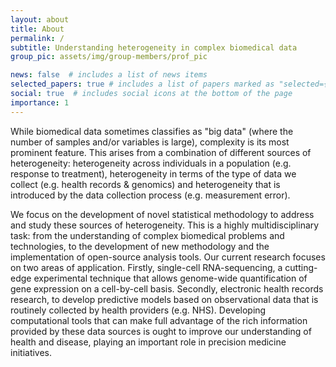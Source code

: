 ```yaml
---
layout: about
title: About
permalink: /
subtitle: Understanding heterogeneity in complex biomedical data
group_pic: assets/img/group-members/prof_pic

news: false  # includes a list of news items
selected_papers: true # includes a list of papers marked as "selected={true}"
social: true  # includes social icons at the bottom of the page
importance: 1
---
```




While biomedical data sometimes classifies as "big data" (where the number of samples and/or variables is large), complexity is its most prominent feature. This arises from a combination of different sources of heterogeneity: heterogeneity across individuals in a population (e.g. response to treatment), heterogeneity in terms of the type of data we collect (e.g. health records & genomics) and heterogeneity that is introduced by the data collection process (e.g. measurement error). 


We focus on the development of novel statistical methodology to address and study these sources of heterogeneity. This is a highly multidisciplinary task: from the understanding of complex biomedical problems and technologies, to the development of new methodology and the implementation of open-source analysis tools. Our current research focuses on two areas of application. Firstly, single-cell RNA-sequencing, a cutting-edge experimental technique that allows genome-wide quantification of gene expression on a cell-by-cell basis. Secondly, electronic health records research, to develop predictive models based on observational data that is routinely collected by health providers (e.g. NHS). Developing computational tools that can make full advantage of the rich information provided by these data sources is ought to improve our understanding of health and disease, playing an important role in precision medicine initiatives.
